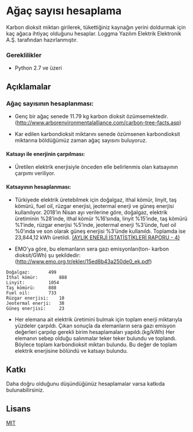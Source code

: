 # Ağaç sayısı hesaplama

Karbon dioksit miktarı girilerek, tükettiğiniz kaynağın yerini doldurmak için kaç ağaca ihtiyaç olduğunu hesaplar.
Loggma Yazılım Elektrik Elektronik A.Ş. tarafından hazırlanmıştır.

### Gereklilikler

* Python 2.7 ve üzeri


## Açıklamalar
### Ağaç sayısının hesaplanması:

- Genç bir ağaç senede 11.79 kg karbon dioksit özümsemektedir.
  (http://www.arborenvironmentalalliance.com/carbon-tree-facts.asp)

- Kar edilen karbondioksit miktarını senede özümsenen karbondioksit miktarına böldüğümüz zaman ağaç sayısını buluyoruz. 

#### Katsayı ile enerjinin çarpılması:

- Üretilen elektrik enerjisiyle önceden elle belirlenmis olan katsayının çarpımı veriliyor. 

#### Katsayının hesaplanması:
- Türkiyede elektrik üretebilmek için doğalgaz, ithal kömür, linyit, taş kömürü, fuel oil, rüzgar
enerjisi, jeotermal enerji ve güneş enerjisi kullanılıyor. 2018’in Nisan ayı verilerine göre, doğalgaz, 
elektrik üretiminin %28’inde, ithal kömür %16’sında, linyit %15’inde, taş kömürü %1’inde, rüzgar enerjisi 
%5’inde, jeotermal enerji %3’ünde, fuel oil %0’ında ve son olarak güneş enerjisi %3’ünde kullanıldı. 
Toplamda ise 23,844,12 kWh üretildi. 
[(AYLIK ENERJİ İSTATİSTİKLERİ RAPORU - 4)](http://www.eigm.gov.tr/File/?path=ROOT%2f4%2fDocuments%2f%c4%b0statistik%20Raporu%2f2018%20Nisan%20Ay%c4%b1%20Enerji%20Raporu.pdf)
	
- EMO’ya göre, bu elemanların sera gazı emisyonları(ton- karbon dioksit/GWh) şu şekildedir:
(http://www.emo.org.tr/ekler/15ed8b43a250de0_ek.pdf)
```
Doğalgaz:		499
İthal kömür:		888
Linyit:			1054
Taş kömürü:		888
Fuel oil:		733
Rüzgar enerjisi: 	10
Jeotermal enerji:	38
Güneş enerjisi:		23
```
	
- Her elemana ait elektrik üretimini bulmak için toplam enerji miktarıyla yüzdeler çarpıldı.
Çıkan sonuçla da elemanların sera gazı emisyon değerleri çarpılıp gerekli birim hesaplamaları 
yapıldı.(kg/kWh) Her elemanın sebep  olduğu salınmalar teker teker bulundu ve toplandı. 
Böylece toplam karbondioksit miktarı bulundu. Bu değer de toplam elektrik enerjisine bölündü 
ve katsayı bulundu. 


## Katkı
Daha doğru olduğunu düşündüğünüz hesaplamalar varsa katkıda bulunabilirsiniz. 

## Lisans
[MIT](https://choosealicense.com/licenses/mit/)
